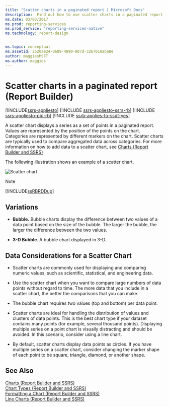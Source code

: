 ```yaml
---
title: "Scatter charts in a paginated report | Microsoft Docs"
description:  Find out how to use scatter charts in a paginated report, with values represented by point positions on a chart, to compare aggregated data across categories in Report Builder.
ms.date: 03/03/2017
ms.prod: reporting-services
ms.prod_service: "reporting-services-native"
ms.technology: report-design


ms.topic: conceptual
ms.assetid: 2520ae24-0609-4890-807d-3267018aba8e
author: maggiesMSFT
ms.author: maggies
---
```

# Scatter charts in a paginated report (Report Builder)

[!INCLUDE[ssrs-appliesto](../../includes/ssrs-appliesto.md)] [!INCLUDE [ssrs-appliesto-ssrs-rb](../../includes/ssrs-appliesto-ssrs-rb.md)] [!INCLUDE [ssrs-appliesto-pbi-rb](../../includes/ssrs-appliesto-pbi-rb.md)] [!INCLUDE [ssrb-applies-to-ssdt-yes](../../includes/ssrb-applies-to-ssdt-yes.md)]

  A scatter chart displays a series as a set of points in a paginated report. Values are represented by the position of the points on the chart. Categories are represented by different markers on the chart. Scatter charts are typically used to compare aggregated data across categories. For more information on how to add data to a scatter chart, see [Charts &#40;Report Builder and SSRS&#41;](../../reporting-services/report-design/charts-report-builder-and-ssrs.md)  
  
 The following illustration shows an example of a scatter chart.  
  
 ![Scatter chart](../../reporting-services/report-design/media/rs-scatterchart.gif "Scatter chart")  
  
> [!NOTE]  
>  [!INCLUDE[ssRBRDDup](../../includes/ssrbrddup-md.md)]  
  
## Variations  
  
-   **Bubble.** Bubble charts display the difference between two values of a data point based on the size of the bubble. The larger the bubble, the larger the difference between the two values.  
  
-   **3-D Bubble**. A bubble chart displayed in 3-D.  
  
## Data Considerations for a Scatter Chart  
  
-   Scatter charts are commonly used for displaying and comparing numeric values, such as scientific, statistical, and engineering data.  
  
-   Use the scatter chart when you want to compare large numbers of data points without regard to time. The more data that you include in a scatter chart, the better the comparisons that you can make.  
  
-   The bubble chart requires two values (top and bottom) per data point.  
  
-   Scatter charts are ideal for handling the distribution of values and clusters of data points. This is the best chart type if your dataset contains many points (for example, several thousand points). Displaying multiple series on a point chart is visually distracting and should be avoided. In this scenario, consider using a line chart.  
  
-   By default, scatter charts display data points as circles. If you have multiple series on a scatter chart, consider changing the marker shape of each point to be square, triangle, diamond, or another shape.  
  
## See Also  
 [Charts &#40;Report Builder and SSRS&#41;](../../reporting-services/report-design/charts-report-builder-and-ssrs.md)   
 [Chart Types &#40;Report Builder and SSRS&#41;](../../reporting-services/report-design/chart-types-report-builder-and-ssrs.md)   
 [Formatting a Chart &#40;Report Builder and SSRS&#41;](../../reporting-services/report-design/formatting-a-chart-report-builder-and-ssrs.md)   
 [Line Charts &#40;Report Builder and SSRS&#41;](../../reporting-services/report-design/line-charts-report-builder-and-ssrs.md)  
  
  
